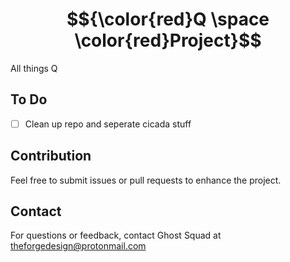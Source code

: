 # $${\color{red}Q \space \color{red}Project}$$
All things Q

## To Do
- [ ] Clean up repo and seperate cicada stuff

## Contribution
Feel free to submit issues or pull requests to enhance the project.

## Contact
For questions or feedback, contact Ghost Squad at theforgedesign@protonmail.com
